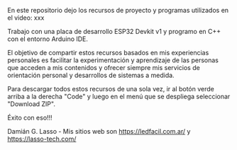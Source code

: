 En este repositorio dejo los recursos de proyecto y programas utilizados en el video: xxx

Trabajo con una placa de desarrollo ESP32 Devkit v1 y programo en C++ con el entorno Arduino IDE.

El objetivo de compartir estos recursos basados en mis experiencias personales es facilitar la experimentación 
y aprendizaje de las personas que acceden a mis contenidos y ofrecer siempre mis servicios de orientación
personal y desarrollos de sistemas a medida.

Para descargar todos estos recursos de una sola vez, ir al botón verde arriba a la derecha "Code" y luego en el 
menú que se despliega seleccionar "Download ZIP".

Éxito con eso!!!

Damián G. Lasso - Mis sitios web son https://ledfacil.com.ar/ y https://lasso-tech.com/
